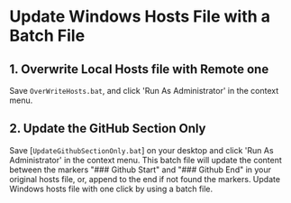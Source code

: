 # Update Windows Hosts File with a Batch File

## 1. Overwrite Local Hosts file with Remote one

Save `OverWriteHosts.bat`, and click 'Run As Administrator' in the context menu.

## 2. Update the GitHub Section Only

Save [`UpdateGithubSectionOnly.bat`] on your desktop and click 'Run As Administrator' in the context menu.
This batch file will update the content between the markers "### Github Start" and "### Github End" in your original hosts file,
or, append to the end if not found the markers.
Update Windows hosts file with one click by using a batch file.


